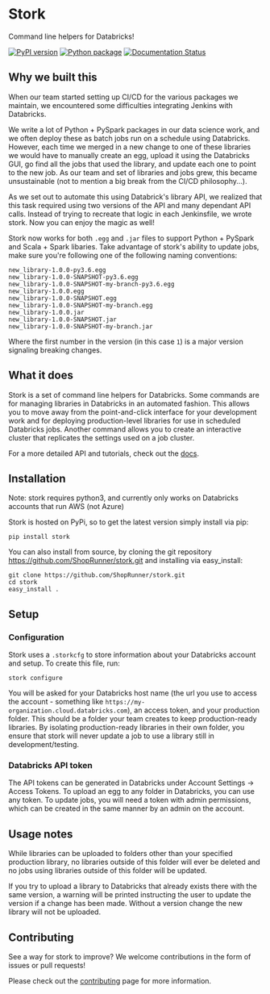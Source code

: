 # Stork
Command line helpers for Databricks!

[![PyPI version](https://badge.fury.io/py/stork.svg)](https://badge.fury.io/py/stork)
[![Python package](https://github.com/ShopRunner/stork/workflows/Python%20package/badge.svg)](https://github.com/ShopRunner/stork/actions/workflows/prod.yaml)
[![Documentation Status](https://readthedocs.org/projects/stork-library/badge/?version=latest)](https://stork-library.readthedocs.io/en/latest/?badge=latest)


## Why we built this

When our team started setting up CI/CD for the various packages we maintain, we encountered some difficulties integrating Jenkins with Databricks.

We write a lot of Python + PySpark packages in our data science work, and we often deploy these as batch jobs run on a schedule using Databricks. However, each time we merged in a new change to one of these libraries we would have to manually create an egg, upload it using the Databricks GUI, go find all the jobs that used the library, and update each one to point to the new job. As our team and set of libraries and jobs grew, this became unsustainable (not to mention a big break from the CI/CD philosophy...).

As we set out to automate this using Databrick's library API, we realized that this task required using two versions of the API and many dependant API calls. Instead of trying to recreate that logic in each Jenkinsfile, we wrote stork. Now you can enjoy the magic as well!

Stork now works for both `.egg` and `.jar` files to support Python + PySpark and Scala + Spark libaries.
Take advantage of stork's ability to update jobs, make sure you're following one of the following naming conventions:
```
new_library-1.0.0-py3.6.egg
new_library-1.0.0-SNAPSHOT-py3.6.egg
new_library-1.0.0-SNAPSHOT-my-branch-py3.6.egg
new_library-1.0.0.egg
new_library-1.0.0-SNAPSHOT.egg
new_library-1.0.0-SNAPSHOT-my-branch.egg
new_library-1.0.0.jar
new_library-1.0.0-SNAPSHOT.jar
new_library-1.0.0-SNAPSHOT-my-branch.jar
```
Where the first number in the version (in this case `1`) is a major version signaling breaking changes.

## What it does

Stork is a set of command line helpers for Databricks. Some commands are for managing libraries in Databricks in an automated fashion. This allows you to move away from the point-and-click interface for your development work and for deploying production-level libraries for use in scheduled Databricks jobs. Another command allows you to create an interactive cluster that replicates the settings used on a job cluster.

For a more detailed API and tutorials, check out the [docs](https://stork-library.readthedocs.io/en/latest/index.html).

## Installation

Note: stork requires python3, and currently only works on Databricks accounts that run AWS (not Azure)

Stork is hosted on PyPi, so to get the latest version simply install via pip:
```
pip install stork
```

You can also install from source, by cloning the git repository https://github.com/ShopRunner/stork.git and installing via easy_install:
```
git clone https://github.com/ShopRunner/stork.git
cd stork
easy_install .
```

## Setup

### Configuration

Stork uses a `.storkcfg` to store information about your Databricks account and setup. To create this file, run:
```
stork configure
```

You will be asked for your Databricks host name (the url you use to access the account - something like `https://my-organization.cloud.databricks.com`), an access token, and your production folder. This should be a folder your team creates to keep production-ready libraries. By isolating production-ready libraries in their own folder, you ensure that stork will never update a job to use a library still in development/testing.

### Databricks API token

The API tokens can be generated in Databricks under Account Settings -> Access Tokens. To upload an egg to any folder in Databricks, you can use any token. To update jobs, you will need a token with admin permissions, which can be created in the same manner by an admin on the account.

## Usage notes

While libraries can be uploaded to folders other than your specified production library, no libraries outside of this folder will ever be deleted and no jobs using libraries outside of this folder will be updated.

If you try to upload a library to Databricks that already exists there with the same version, a warning will be printed instructing the user to update the version if a change has been made. Without a version change the new library will not be uploaded.

## Contributing
See a way for stork to improve? We welcome contributions in the form of issues or pull requests!

Please check out the [contributing](https://stork-library.readthedocs.io/en/latest/contrib.html) page for more information.
